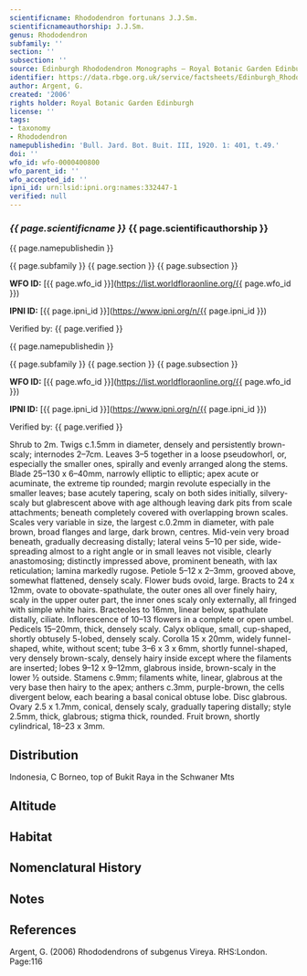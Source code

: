 ```yaml
---
scientificname: Rhododendron fortunans J.J.Sm.
scientificnameauthorship: J.J.Sm.
genus: Rhododendron
subfamily: ''
section: ''
subsection: ''
source: Edinburgh Rhododendron Monographs – Royal Botanic Garden Edinburgh
identifier: https://data.rbge.org.uk/service/factsheets/Edinburgh_Rhododendron_Monographs.xhtml
author: Argent, G.
created: '2006'
rights holder: Royal Botanic Garden Edinburgh
license: ''
tags:
- taxonomy
- Rhododendron
namepublishedin: 'Bull. Jard. Bot. Buit. III, 1920. 1: 401, t.49.'
doi: ''
wfo_id: wfo-0000400800
wfo_parent_id: ''
wfo_accepted_id: ''
ipni_id: urn:lsid:ipni.org:names:332447-1
verified: null
---
```

### _{{ page.scientificname }}_ {{ page.scientificauthorship }}
 {{ page.namepublishedin }}

{{ page.subfamily }} {{ page.section }} {{ page.subsection }}

**WFO ID:** [{{ page.wfo_id }}](https://list.worldfloraonline.org/{{ page.wfo_id }})

**IPNI ID:** [{{ page.ipni_id }}](https://www.ipni.org/n/{{ page.ipni_id }})

Verified by: {{ page.verified }}

 {{ page.namepublishedin }}

{{ page.subfamily }} {{ page.section }} {{ page.subsection }}

**WFO ID:** [{{ page.wfo_id }}](https://list.worldfloraonline.org/{{ page.wfo_id }})

**IPNI ID:** [{{ page.ipni_id }}](https://www.ipni.org/n/{{ page.ipni_id }})

Verified by: {{ page.verified }}



Shrub to 2m. Twigs c.1.5mm in diameter, densely and persistently brown-scaly; internodes 2–7cm. Leaves 3–5 together in a loose pseudowhorl, or, especially the smaller ones, spirally and evenly arranged along the stems. Blade 25–130 x 6–40mm, narrowly elliptic to elliptic; apex acute or acuminate, the extreme tip rounded; margin revolute especially in the smaller leaves; base acutely tapering, scaly on both sides initially, silvery-scaly but glabrescent above with age although leaving dark pits from scale attachments; beneath completely covered with overlapping brown scales. Scales very variable in size, the largest c.0.2mm in diameter, with pale brown, broad flanges and large, dark brown, centres. Mid-vein very broad beneath, gradually decreasing distally; lateral veins 5–10 per side, wide-spreading almost to a right angle or in small leaves not visible, clearly anastomosing; distinctly impressed above, prominent beneath, with lax reticulation; lamina markedly rugose. Petiole 5–12 x 2–3mm, grooved above, somewhat flattened, densely scaly. Flower buds ovoid, large. Bracts to 24 x 12mm, ovate to obovate-spathulate, the outer ones all over finely hairy, scaly in the upper outer part, the inner ones scaly only externally, all fringed with simple white hairs. Bracteoles to 16mm, linear below, spathulate distally, ciliate. Inflor­escence of 10–13 flowers in a complete or open umbel. Pedicels 15–20mm, thick, densely scaly. Calyx oblique, small, cup-shaped, shortly obtusely 5-lobed, densely scaly. Corolla 15 x 20mm, widely funnel-shaped, white, without scent; tube 3–6 x 3 x 6mm, shortly funnel-shaped, very densely brown-scaly, densely hairy inside except where the filaments are inserted; lobes 9–12 x 9–12mm, glabrous inside, brown-scaly in the lower ½ outside. Stamens c.9mm; filaments white, linear, glabrous at the very base then hairy to the apex; anthers c.3mm, purple-brown, the cells divergent below, each bearing a basal conical obtuse lobe. Disc glabrous. Ovary 2.5 x 1.7mm, conical, densely scaly, gradually tapering distally; style 2.5mm, thick, glabrous; stigma thick, rounded. Fruit brown, shortly cylindrical, 18–23 x 3mm.

## Distribution
Indonesia, C Borneo, top of Bukit Raya in the Schwaner Mts

## Altitude


## Habitat


## Nomenclatural History

                       
## Notes


## References

Argent, G. (2006) Rhododendrons of subgenus Vireya. RHS:London. Page:116
